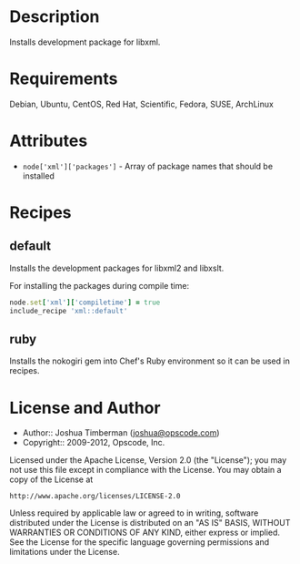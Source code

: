Description
===========

Installs development package for libxml.

Requirements
============

Debian, Ubuntu, CentOS, Red Hat, Scientific, Fedora, SUSE, ArchLinux

Attributes
==========

* `node['xml']['packages']` - Array of package names that should be
  installed

Recipes
=======

## default

Installs the development packages for libxml2 and libxslt.

For installing the packages during compile time:
```ruby
node.set['xml']['compiletime'] = true
include_recipe 'xml::default'
```

## ruby

Installs the nokogiri gem into Chef's Ruby environment so it can be
used in recipes.

License and Author
==================

- Author:: Joshua Timberman (<joshua@opscode.com>)
- Copyright:: 2009-2012, Opscode, Inc.

Licensed under the Apache License, Version 2.0 (the "License");
you may not use this file except in compliance with the License.
You may obtain a copy of the License at

    http://www.apache.org/licenses/LICENSE-2.0

Unless required by applicable law or agreed to in writing, software
distributed under the License is distributed on an "AS IS" BASIS,
WITHOUT WARRANTIES OR CONDITIONS OF ANY KIND, either express or implied.
See the License for the specific language governing permissions and
limitations under the License.
